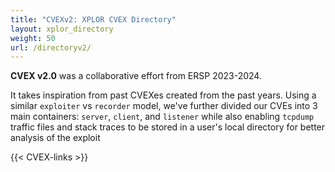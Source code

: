 ```yaml
---
title: "CVEXv2: XPLOR CVEX Directory"
layout: xplor_directory
weight: 50
url: /directoryv2/
---
```

**CVEX v2.0** was a collaborative effort from ERSP 2023-2024. 

It takes inspiration from past CVEXes created from the past years.
Using a similar `exploiter` vs `recorder` model, we've further divided our CVEs into 3 main
containers: `server`, `client`, and `listener` while also enabling `tcpdump` traffic files 
and stack traces to be stored in a user's local directory for better analysis of the exploit	

{{< CVEX-links >}}